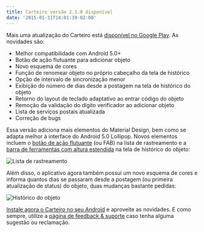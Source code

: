 ```yaml
---
title: Carteiro versão 2.1.0 disponível
date: '2015-01-11T14:01:39-02:00'
---
```


Mais uma atualização do Carteiro está [disponível no Google Play](https://play.google.com/store/apps/details?id=com.rbardini.carteiro). As novidades são:

- Melhor compatibilidade com Android 5.0+
- Botão de ação flutuante para adicionar objeto
- Novo esquema de cores
- Função de renomear objeto no próprio cabeçalho da tela de histórico
- Opção de intervalo de sincronização menor
- Exibição do número de dias desde a postagem na tela de histórico do objeto
- Retorno do layout de teclado adaptativo ao entrar código do objeto
- Remoção da validação do dígito verificador ao adicionar objeto
- Lista de serviços postais atualizada
- Correção de bugs

Essa versão adiciona mais elementos do Material Design, bem como se adapta melhor à interface do Android 5.0 Lollipop. Novos elementos incluem o [botão de ação flutuante](https://www.google.com/design/spec/components/buttons.html#buttons-flat-raised-buttons) (ou FAB) na lista de rastreamento e a [barra de ferramentas com altura estendida](https://www.google.com/design/spec/layout/structure.html#structure-toolbars) na tela de histórico do objeto:

![Lista de rastreamento](/img/add-item-fab.png)

Além disso, o aplicativo agora também possui um novo esquema de cores e informa quantos dias se passaram desde a postagem (ou primeira atualização de status) do objeto, duas mudanças bastante pedidas:

![Histórico do objeto](/img/elapsed-delivery-days.png)

[Instale agora o Carteiro no seu Android](https://play.google.com/store/apps/details?id=com.rbardini.carteiro) e aproveite as novidades. E como sempre, utilize a [página de feedback & suporte](https://carteiroapp.uservoice.com/) caso tenha alguma sugestão ou reclamação.
